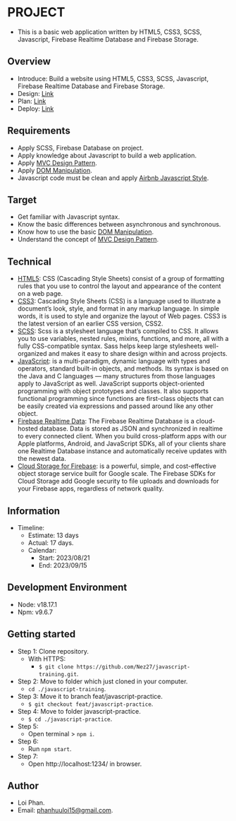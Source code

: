 # PROJECT

- This is a basic web application written by HTML5, CSS3, SCSS, Javascript, Firebase Realtime Database and Firebase Storage.

## Overview

- Introduce: Build a website using HTML5, CSS3, SCSS, Javascript, Firebase Realtime Database and Firebase Storage.
- Design: [Link](https://www.figma.com/file/rWaB9NYbnYYDnSeJ1ePXz3/Practice-Javascript-Design?node-id=0%3A1)
- Plan: [Link](https://docs.google.com/document/d/1EPwPvYnrHT6UQQBOdzJqnauly0z_15fjba01f0jNYlw/edit?usp=sharing)
- Deploy: [Link](https://javascript-practice.loiphan.com/)

## Requirements

- Apply SCSS, Firebase Database on project.
- Apply knowledge about Javascript to build a web application.
- Apply [MVC Design Pattern](<https://alistapart.com/article/javascript-mvc/#:~:text=MVC%20stands%20for%20Model%2DView,any%20user%20interaction%20(Controller).>).
- Apply [DOM Manipulation](https://developer.mozilla.org/en-US/docs/Learn/JavaScript/Client-side_web_APIs/Manipulating_documents).
- Javascript code must be clean and apply [Airbnb Javascript Style](https://github.com/airbnb/javascript).

## Target

- Get familiar with Javascript syntax.
- Know the basic differences between asynchronous and synchronous.
- Know how to use the basic [DOM Manipulation](https://developer.mozilla.org/en-US/docs/Learn/JavaScript/Client-side_web_APIs/Manipulating_documents).
- Understand the concept of [MVC Design Pattern](<https://alistapart.com/article/javascript-mvc/#:~:text=MVC%20stands%20for%20Model%2DView,any%20user%20interaction%20(Controller).>).

## Technical

- [HTML5](https://www.tutorialspoint.com/html5/html5_overview.htm): CSS (Cascading Style Sheets) consist of a group of formatting rules that you use to control the layout and appearance of the content on a web page.
- [CSS3](https://www.htmlgoodies.com/html5/an-overview-of-css3/): Cascading Style Sheets (CSS) is a language used to illustrate a document’s look, style, and format in any markup language. In simple words, it is used to style and organize the layout of Web pages. CSS3 is the latest version of an earlier CSS version, CSS2.
- [SCSS](https://sass-lang.com/): Scss is a stylesheet language that’s compiled to CSS. It allows you to use variables, nested rules, mixins, functions, and more, all with a fully CSS-compatible syntax. Sass helps keep large stylesheets well-organized and makes it easy to share design within and across projects.
- [JavaScript](https://developer.mozilla.org/en-US/docs/Web/JavaScript/Language_overview): is a multi-paradigm, dynamic language with types and operators, standard built-in objects, and methods. Its syntax is based on the Java and C languages — many structures from those languages apply to JavaScript as well. JavaScript supports object-oriented programming with object prototypes and classes. It also supports functional programming since functions are first-class objects that can be easily created via expressions and passed around like any other object.
- [Firebase Realtime Data](https://firebase.google.com/docs/database): The Firebase Realtime Database is a cloud-hosted database. Data is stored as JSON and synchronized in realtime to every connected client. When you build cross-platform apps with our Apple platforms, Android, and JavaScript SDKs, all of your clients share one Realtime Database instance and automatically receive updates with the newest data.
- [Cloud Storage for Firebase](https://firebase.google.com/docs/storage): is a powerful, simple, and cost-effective object storage service built for Google scale. The Firebase SDKs for Cloud Storage add Google security to file uploads and downloads for your Firebase apps, regardless of network quality.

## Information

- Timeline:
  - Estimate: 13 days
  - Actual: 17 days.
  - Calendar:
    - Start: 2023/08/21
    - End: 2023/09/15

## Development Environment

- Node: v18.17.1
- Npm: v9.6.7

## Getting started

- Step 1: Clone repository.
  - With HTTPS:
    - `$ git clone https://github.com/Nez27/javascript-training.git`.
- Step 2: Move to folder which just cloned in your computer.
  - `cd ./javascript-training`.
- Step 3: Move it to branch feat/javascript-practice.
  - `$ git checkout feat/javascript-practice`.
- Step 4: Move to folder javascript-practice.
  - `$ cd ./javascript-practice`.
- Step 5:
  - Open terminal > `npm i`.
- Step 6:
  - Run `npm start`.
- Step 7:
  - Open http://localhost:1234/ in browser.

## Author

- Loi Phan.
- Email: [phanhuuloi15@gmail.com](phanhuuloi15@gmail.com).

